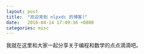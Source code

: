 ```yaml
---
layout: post
title:  "欢迎来到 nlpxdc 的博客!"
date:   2016-04-14 17:49:36 +0800
categories: misc
---
```

我就在这里和大家一起分享关于编程和数学的点点滴滴吧。

